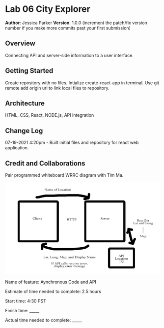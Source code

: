 # Lab 06 City Explorer

**Author**: Jessica Parker
**Version**: 1.0.0 (increment the patch/fix version number if you make more commits past your first submission)

## Overview
Connecting API and server-side information to a user interface.

## Getting Started
Create repository with no files. Intialize create-react-app in terminal. Use git remote add origin url to link local files to repository.

## Architecture
HTML, CSS, React, NODE.js, API integration

## Change Log

07-19-2021 4:20pm - Built initial files and repository for react web application.

## Credit and Collaborations
Pair programmed whiteboard WRRC diagram with Tim Ma.

![lab6 whiteboard](./src/img/wrrc06.jpg)


Name of feature: Aynchronous Code and API

Estimate of time needed to complete: 2.5 hours

Start time: 4:30 PST

Finish time: _____

Actual time needed to complete: _____
